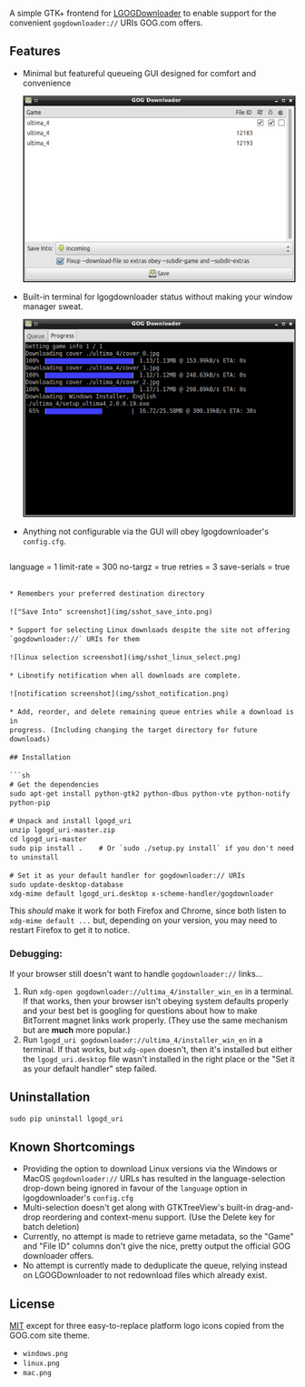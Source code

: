 A simple GTK+ frontend for [LGOGDownloader](https://github.com/Sude-/lgogdownloader)
to enable support for the convenient `gogdownloader://` URIs GOG.com offers.

## Features

* Minimal but featureful queueing GUI designed for comfort and convenience

  ![main window screenshot](img/sshot_mainwin.png)

* Built-in terminal for lgogdownloader status without making your window
  manager sweat.

  ![terminal tab screenshot](img/sshot_term.png)

* Anything not configurable via the GUI will obey lgogdownloader's
  `config.cfg`.

  ```ini
language = 1
limit-rate = 300
no-targz = true
retries = 3
save-serials = true
  ```

* Remembers your preferred destination directory

  !["Save Into" screenshot](img/sshot_save_into.png)

* Support for selecting Linux downloads despite the site not offering
  `gogdownloader://` URIs for them

  ![linux selection screenshot](img/sshot_linux_select.png)

* Libnotify notification when all downloads are complete.

  ![notification screenshot](img/sshot_notification.png)

* Add, reorder, and delete remaining queue entries while a download is in
  progress. (Including changing the target directory for future downloads)

## Installation

```sh
# Get the dependencies
sudo apt-get install python-gtk2 python-dbus python-vte python-notify python-pip

# Unpack and install lgogd_uri
unzip lgogd_uri-master.zip
cd lgogd_uri-master
sudo pip install .    # Or `sudo ./setup.py install` if you don't need to uninstall

# Set it as your default handler for gogdownloader:// URIs
sudo update-desktop-database
xdg-mime default lgogd_uri.desktop x-scheme-handler/gogdownloader
```

This *should* make it work for both Firefox and Chrome, since both listen to
`xdg-mime default ...` but, depending on your version, you may need to restart
Firefox to get it to notice.

### Debugging:

If your browser still doesn't want to handle `gogdownloader://` links...

1. Run `xdg-open gogdownloader://ultima_4/installer_win_en` in a terminal.
   If that works, then your browser isn't obeying system defaults properly
   and your best bet is googling for questions about how to make BitTorrent
   magnet links work properly. (They use the same mechanism but are **much**
   more popular.)
2. Run `lgogd_uri gogdownloader://ultima_4/installer_win_en` in a terminal.
   If that works, but `xdg-open` doesn't, then it's installed but either the
   `lgogd_uri.desktop` file wasn't installed in the right place or the
   "Set it as your default handler" step failed.

## Uninstallation

    sudo pip uninstall lgogd_uri

## Known Shortcomings

* Providing the option to download Linux versions via the Windows or MacOS
  `gogdownloader://` URLs has resulted in the language-selection drop-down
  being ignored in favour of the `language` option in lgogdownloader's
  `config.cfg`
* Multi-selection doesn't get along with GTKTreeView's built-in drag-and-drop
  reordering and context-menu support. (Use the Delete key for batch deletion)
* Currently, no attempt is made to retrieve game metadata, so the "Game" and
  "File ID" columns don't give the nice, pretty output the official GOG
  downloader offers.
* No attempt is currently made to deduplicate the queue, relying instead on
  LGOGDownloader to not redownload files which already exist.

## License

[MIT](http://opensource.org/licenses/MIT) except for three easy-to-replace
platform logo icons copied from the GOG.com site theme.

* `windows.png`
* `linux.png`
* `mac.png`
